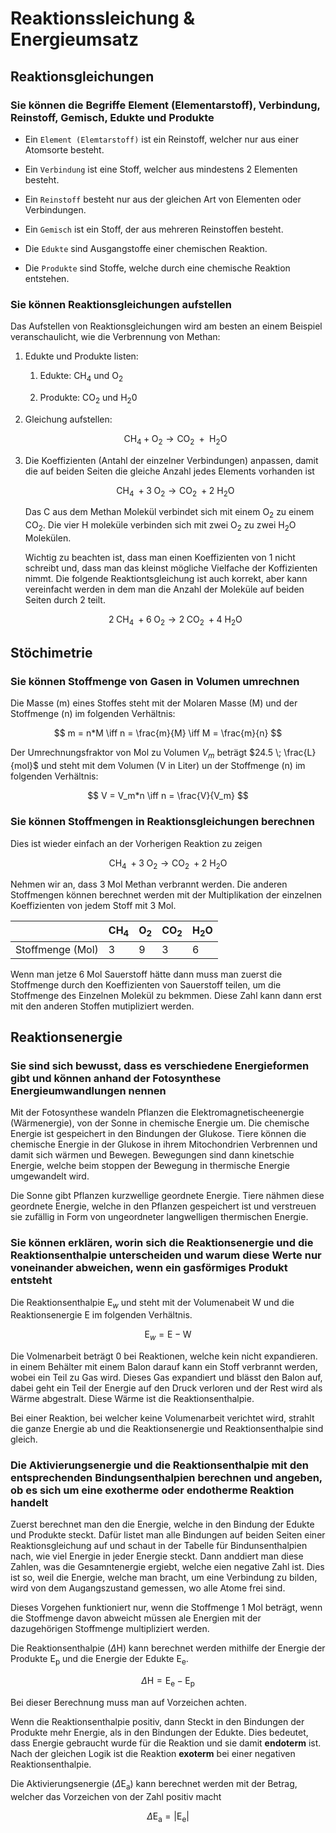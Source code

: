 # Reaktionssleichung & Energieumsatz

## Reaktionsgleichungen

### Sie können die Begriffe Element (Elementarstoff), Verbindung, Reinstoff, Gemisch, Edukte und Produkte

- Ein `Element (Elemtarstoff)` ist ein Reinstoff, welcher nur aus einer Atomsorte besteht.

- Ein `Verbindung` ist eine Stoff, welcher aus mindestens 2 Elementen besteht.

- Ein `Reinstoff` besteht nur aus der gleichen Art von Elementen oder Verbindungen.

- Ein `Gemisch` ist ein Stoff, der aus mehreren Reinstoffen besteht.

- Die `Edukte` sind Ausgangstoffe einer chemischen Reaktion.

- Die `Produkte` sind Stoffe, welche durch eine chemische Reaktion entstehen.

### Sie können Reaktionsgleichungen aufstellen

Das Aufstellen von Reaktionsgleichungen wird am besten an einem Beispiel veranschaulicht, wie die Verbrennung von Methan:

1. Edukte und Produkte listen:
   
   1. Edukte: $\text{CH}_4$ und $\text{O}_2$
   
   2. Produkte: $\text{CO}_2$ und $\text{H}_2\text{0}$

2. Gleichung aufstellen:
   
   $$
   \text{CH}_4 \; + \; \text{O}_2 \rightarrow \text{CO}_2 \; + \text{ H}_2\text{O} 
   $$

3. Die Koeffizienten (Antahl der einzelner Verbindungen) anpassen, damit die auf beiden Seiten die gleiche Anzahl jedes Elements vorhanden ist
   
   $$
   \text{CH}_4 \; + 3\; \text{O}_2 \rightarrow \text{CO}_2 \; + 2\text{ H}_2\text{O} 
   $$
   
   Das $\text{C}$ aus dem Methan Molekül verbindet sich mit einem $\text{O}_2$ zu einem $\text{CO}_2$. Die vier $\text{H}$ moleküle verbinden sich mit zwei $\text{O}_2$ zu zwei $\text{H}_2\text{O}$  Molekülen.
   
   Wichtig zu beachten ist, dass man einen Koeffizienten von $1$ nicht schreibt und, dass man das kleinst mögliche Vielfache der Koffizienten nimmt. Die folgende Reaktiontsgleichung ist auch korrekt, aber kann vereinfacht werden in dem man die Anzahl der Moleküle auf beiden Seiten durch $2$ teilt.
   
   $$
   2 \; \text{CH}_4 \; + 6\; \text{O}_2 \rightarrow 2 \; \text{CO}_2 \; + 4\text{ H}_2\text{O} 
   $$

## Stöchimetrie

### Sie können Stoffmenge von Gasen in Volumen umrechnen

Die Masse (m) eines Stoffes steht mit der Molaren Masse (M) und der Stoffmenge (n) im folgenden Verhältnis:

$$
m = n*M \iff n = \frac{m}{M} \iff M = \frac{m}{n}
$$

Der Umrechnungsfraktor von Mol zu Volumen $V_m$ beträgt  $24.5 \; \frac{L}{mol}$  und steht mit dem Volumen (V in Liter) un der Stoffmenge (n) im folgenden Verhältnis:

$$
V = V_m*n \iff n = \frac{V}{V_m}
$$

### Sie können Stoffmengen in Reaktionsgleichungen berechnen

Dies ist wieder einfach an der Vorherigen Reaktion zu zeigen

$$
\text{CH}_4 \; + 3\; \text{O}_2 \rightarrow \text{CO}_2 \; + 2\text{ H}_2\text{O} 
$$

Nehmen wir an, dass $3 \; \text{Mol}$ Methan verbrannt werden. Die anderen Stoffmengen können berechnet werden mit der Multiplikation der einzelnen Koeffizienten von jedem Stoff mit 3 Mol.

|                  | $\text{CH}_4$ | $\text{O}_2$ | $\text{CO}_2$ | $\text{H}_2\text{O}$ |
| ---------------- | ------------- | ------------ | ------------- | -------------------- |
| Stoffmenge (Mol) | $3$           | $9$          | $3$           | $6$                  |

Wenn man jetze $6 \; \text{Mol}$ Sauerstoff hätte dann muss man zuerst die Stoffmenge durch den Koeffizienten von Sauerstoff teilen, um die Stoffmenge des Einzelnen Molekül zu bekmmen. Diese Zahl kann dann erst mit den anderen Stoffen mutipliziert werden.

## Reaktionsenergie

### Sie sind sich bewusst, dass es verschiedene Energieformen gibt und können anhand der Fotosynthese Energieumwandlungen nennen

Mit der Fotosynthese wandeln Pflanzen die Elektromagnetischeenergie (Wärmenergie), von der Sonne in chemische Energie um. Die chemische Energie ist gespeichert in den Bindungen der Glukose. Tiere können die chemische Energie in der Glukose in ihrem Mitochondrien Verbrennen und damit sich wärmen und Bewegen. Bewegungen sind dann kinetschie Energie, welche beim stoppen der Bewegung in thermische Energie umgewandelt wird.

Die Sonne gibt Pflanzen kurzwellige geordnete Energie. Tiere nähmen diese geordnete Energie, welche in den Pflanzen gespeichert ist und verstreuen sie zufällig in Form von ungeordneter langwelligen thermischen Energie.

### Sie können erklären, worin sich die Reaktionsenergie und die Reaktionsenthalpie unterscheiden und warum diese Werte nur voneinander abweichen, wenn ein gasförmiges Produkt entsteht

Die Reaktionsenthalpie $\text{E}_w$ und steht mit der Volumenabeit $\text{W}$ und die Reaktionsenergie $\text{E}$ im folgenden Verhältnis.

$$
\text{E}_w = \text{E} - \text{W}
$$

Die Volmenarbeit beträgt $0$ bei Reaktionen, welche kein nicht expandieren. in einem Behälter mit einem Balon darauf kann ein Stoff verbrannt werden, wobei ein Teil zu Gas wird. Dieses Gas expandiert und blässt den Balon auf, dabei geht ein Teil der Energie auf den Druck verloren und der Rest wird als Wärme abgestralt. Diese Wärme ist die Reaktionsenthalpie.

Bei einer Reaktion, bei welcher keine Volumenarbeit verichtet wird, strahlt die ganze Energie ab und die Reaktionsenergie und Reaktionsenthalpie sind gleich.

### Die Aktivierungsenergie und die Reaktionsenthalpie mit den entsprechenden Bindungsenthalpien berechnen und angeben, ob es sich um eine exotherme oder endotherme Reaktion handelt

Zuerst berechnet man den die Energie, welche in den Bindung der Edukte und Produkte steckt. Dafür listet man alle Bindungen auf beiden Seiten einer Reaktionsgleichung auf und schaut in der Tabelle für Bindunsenthalpien nach, wie viel Energie in jeder Energie steckt. Dann anddiert man diese Zahlen, was die Gesamntenergie ergiebt, welche eien negative Zahl ist. Dies ist so, weil die Energie, welche man bracht, um eine Verbindung zu bilden, wird von dem Augangszustand gemessen, wo alle Atome frei sind.

Dieses Vorgehen funktioniert nur, wenn die Stoffmenge $1 \text{ Mol}$ beträgt, wenn die Stoffmenge davon abweicht müssen ale Energien mit der dazugehörigen Stoffmenge multipliziert werden.

Die Reaktionsenthalpie ($\Delta\text{H}$) kann berechnet werden mithilfe der Energie der Produkte $\text{E}_\text{p}$ und die Energie der Edukte $\text{E}_\text{e}$.

$$
\Delta \text{H} = \text{E}_\text{e} - \text{E}_\text{p}
$$

Bei dieser Berechnung muss man auf Vorzeichen achten.

Wenn die Reaktionsenthalpie positiv, dann Steckt in den Bindungen der Produkte mehr Energie, als in den Bindungen der Edukte. Dies bedeutet, dass Energie gebraucht wurde für die Reaktion und sie damit **endoterm** ist. Nach der gleichen Logik ist die Reaktion **exoterm** bei einer negativen Reaktionsenthalpie.

Die Aktivierungsenergie ($\Delta \text{E}_\text{a}$) kann berechnet werden mit der Betrag, welcher das Vorzeichen von der Zahl positiv macht

$$
\Delta\text{E}_\text{a} = |\text{E}_\text{e}|
$$

 


